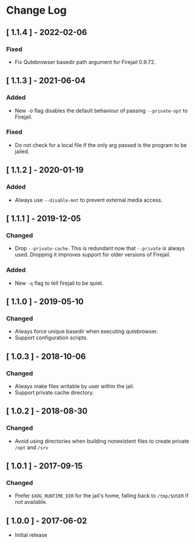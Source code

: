 # Change Log


## [ 1.1.4 ] - 2022-02-06

### Fixed
- Fix Qutebrowser basedir path argument for Firejail 0.9.72.


## [ 1.1.3 ] - 2021-06-04

### Added
- New `-O` flag disables the default behaviour of passing `--private-opt` to Firejail.

### Fixed
- Do not check for a local file if the only arg passed is the program to be jailed.


## [ 1.1.2 ] - 2020-01-19

### Added
- Always use `--disable-mnt` to prevent external media access.


## [ 1.1.1 ] - 2019-12-05

### Changed
- Drop `--private-cache`. This is redundant now that `--private` is always used. Dropping it improves support for older versions of Firejail.

### Added
- New `-q` flag to tell firejail to be quiet.


## [ 1.1.0 ] - 2019-05-10

### Changed
- Always force unique basedir when executing qutebrowser.
- Support configuration scripts.


## [ 1.0.3 ] - 2018-10-06

### Changed
- Always make files writable by user within the jail.
- Support private cache directory.


## [ 1.0.2 ] - 2018-08-30

### Changed
- Avoid using directories when building nonexistent files to create private `/opt` and `/srv`


## [ 1.0.1 ] - 2017-09-15

### Changed
- Prefer `$XDG_RUNTIME_DIR` for the jail's home, falling back to `/tmp/$USER` if not available.


## [ 1.0.0 ] - 2017-06-02

- Initial release
